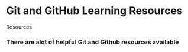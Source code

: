 # Git and GitHub Learning Resources
Resources 
### There are alot of helpful Git and Github resources available 

